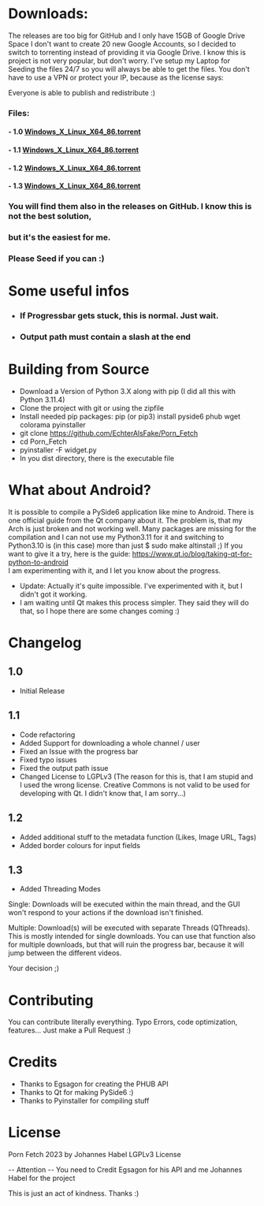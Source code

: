 
# Downloads:

The releases are too big for GitHub and I only have 15GB of Google Drive Space I don't want to create 20 new Google Accounts, so I decided to switch to 
torrenting instead of providing it via Google Drive. I know this is project is not very popular, but don't worry. I've setup
my Laptop for Seeding the files 24/7 so you will always be able to get the files. You don't have to use a VPN or protect your IP, because as the license says:

Everyone is able to publish and redistribute :) 

### Files:

#### - 1.0 [Windows_X_Linux_X64_86.torrent](https://drive.google.com/uc?export=download&id=1ZC1e2VcYUZVD-fjEkSpygr5nIvAFjIFr)
#### - 1.1 [Windows_X_Linux_X64_86.torrent](https://drive.google.com/uc?export=download&id=1oD6rfv0zVXkCqwTH7HFyHrdu-u43gByw)
#### - 1.2 [Windows_X_Linux_X64_86.torrent](https://drive.google.com/uc?export=download&id=1sh-tTsg2iCZ1LHnf0z7-l6zaUMsWkf0r)
#### - 1.3 [Windows_X_Linux_X64_86.torrent](https://drive.google.com/uc?export=download&id=1JysvCzToi5KWOkDEXZpRvV_EdxEg9UdU)

### You will find them also in the releases on GitHub. I know this is not the best solution,
### but it's the easiest for me. 


### Please Seed if you can :)


# Some useful infos

- ### If Progressbar gets stuck, this is normal. Just wait.
- ### Output path must contain a slash at the end

# Building from Source

- Download a Version of Python 3.X along with pip (I did all this with Python 3.11.4)
- Clone the project with git or using the zipfile
- Install needed pip packages: pip (or pip3) install pyside6 phub wget colorama pyinstaller
- git clone https://github.com/EchterAlsFake/Porn_Fetch
- cd Porn_Fetch
- pyinstaller -F widget.py
- In you dist directory, there is the executable file

# What about Android?

It is possible to compile a PySide6 application like mine to Android. There is one official guide from the Qt company about it.
The problem is, that my Arch is just broken and not working well. Many packages are missing for the compilation and I can not use
my Python3.11 for it and switching to Python3.10 is (in this case) more than just $ sudo make altinstall ;) 
If you want to give it a try, here is the guide: https://www.qt.io/blog/taking-qt-for-python-to-android<br>
I am experimenting with it, and I let you know about the progress.

- Update:   Actually it's quite impossible. I've experimented with it, but I didn't got it working.
- I am waiting until Qt makes this process simpler. They said they will do that, so I hope there are some changes coming :) 

# Changelog

## 1.0 

- Initial Release 

## 1.1

- Code refactoring
- Added Support for downloading a whole channel / user
- Fixed an Issue with the progress bar
- Fixed typo issues
- Fixed the output path issue
- Changed License to LGPLv3  (The reason for this is, that I am stupid and I used the wrong license. Creative Commons is not valid to be used for developing with Qt. I didn't know that, I am sorry...)

## 1.2

- Added additional stuff to the metadata function (Likes, Image URL, Tags)
- Added border colours for input fields

## 1.3

- Added Threading Modes

Single: Downloads will be executed within the main thread, and the GUI
won't respond to your actions if the download isn't finished.

Multiple: Download(s) will be executed with separate Threads (QThreads). This is mostly intended for single downloads. You can use that function also for multiple downloads, but that will ruin the progress bar, because it will jump between the different videos. 

Your decision ;)

# Contributing

You can contribute literally everything. Typo Errors, code optimization, features... Just make a Pull Request :) <br>

# Credits

- Thanks to Egsagon for creating the PHUB API <br>
- Thanks to Qt for making PySide6 :) <br>
- Thanks to Pyinstaller for compiling stuff <br>

# License

Porn Fetch 2023 by Johannes Habel LGPLv3 License

-- Attention -- You need to Credit Egsagon for his API and me Johannes Habel for the project

This is just an act of kindness. Thanks :) 

